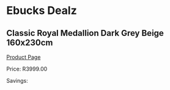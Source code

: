 
# Ebucks Dealz
## Classic Royal Medallion Dark Grey Beige 160x230cm
[Product Page](https://www.ebucks.com/web/shop/productSelected.do?prodId=1210564328&catId=1209942441)

Price: R3999.00

Savings: 


	
